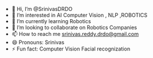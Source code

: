 - 👋 Hi, I’m @SrinivasDRDO
- 👀 I’m interested in AI Computer Vision , NLP ,ROBOTICS
- 🌱 I’m currently learning Robotics
- 💞️ I’m looking to collaborate on Robotics Companies
- 📫 How to reach me srinivas.reddy.drdo@gmail.com
- 😄 Pronouns: Srinivas
- ⚡ Fun fact: Computer Vision Facial recognization

<!---
SrinivasDRDO/SrinivasDRDO is a ✨ special ✨ repository because its `README.md` (this file) appears on your GitHub profile.
You can click the Preview link to take a look at your changes.
--->
